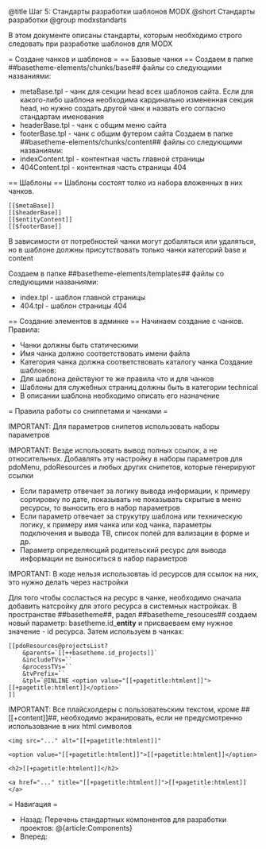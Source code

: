 @title Шаг 5: Стандарты разработки шаблонов MODX
@short Стандарты разработки
@group modxstandarts

В этом документе описаны стандарты, которым необходимо строго следовать при разработке шаблонов для MODX

= Создане чанков и шаблонов =
== Базовые чанки ==
Создаем в папке ##basetheme-elements/chunks/base## файлы со следующими названиями:
- metaBase.tpl - чанк для секции head всех шаблонов сайта. Если для какого-либо шаблона необходима кардинально измененная секция head, но нужно создать другой чанк и назвать его согласно стандартам именования
- headerBase.tpl - чанк с общим меню сайта
- footerBase.tpl - чанк с общим футером сайта
Создаем в папке ##basetheme-elements/chunks/content## файлы со следующими названиями:
- indexContent.tpl - контентная часть главной страницы
- 404Content.tpl - контентная часть страницы 404

== Шаблоны ==
Шаблоны состоят толко из набора вложенных в них чанков.
```
[[$metaBase]]
[[$headerBase]]
[[$entityContent]]
[[$footerBase]]
```

В зависимости от потребностей чанки могут добаляться или удаляться, но в шаблоне должны присутствовать только чанки категорий base и content

Создаем в папке ##basetheme-elements/templates## файлы со следующими названиями:
- index.tpl - шаблон главной страницы
- 404.tpl - шаблон страницы 404

== Создание элементов в админке ==
Начинаем создание с чанков. Правила:
- Чанки должны быть статическими
- Имя чанка должно соответствовать имени файла
- Категория чанка должна соответствовать каталогу чанка
Создание шаблонов:
- Для шаблона действуют те же правила что и для чанков
- Шаблоны для служебных страниц должны быть в категории technical
- В описании шаблона необходимо описать его назначение


= Правила работы со сниппетами и чанками =

IMPORTANT: Для параметров снипетов использовать наборы параметров

IMPORTANT: Везде использовать вывод полных ссылок, а не относительных. Добавлять эту настройку в наборы параметров для pdoMenu, pdoResources и любых других снипетов, которые генерируют ссылки

- Если параметр отвечает за логику вывода информации, к примеру сортировку по дате, показывать не показывать скрытые в меню ресурсы, то выносить его в набор параметров
- Если параметр отвечает за струкутру шаблона или техническую логику, к примеру имя чанка или код чанка, параметры подключения и вывода ТВ, список полей для вализации в форме и др.
- Параметр определяющий родительский ресурс для вывода информации не выноситься в набор параметров

IMPORTANT: В коде нельзя использовтаь id ресурсов для ссылок на них, это нужно делать через настройки

Для того чтобы сосласться на ресурс в чанке, необходимо сначала добавить натсройку для этого ресурса в системных настройках.
В пространстве ##basetheme##, радел ##basetheme_resouces## создаем новый параметр: basetheme.id_**entity** и присваеваем ему
нужное значение - id ресурса. Затем используем в чанках:
```
[[pdoResources@projectsList?
    &parents=`[[++basetheme.id_projects]]`
    &includeTVs=``
    &processTVs=``
    &tvPrefix=``
    &tpl=`@INLINE <option value="[[+pagetitle:htmlent]]">[[+pagetitle:htmlent]]</option>`
]]
```

IMPORTANT: Все плайсхолдеры с пользоватеьским текстом, кроме ##[[+content]]##, необходимо экранировать, если не предусмотренно использование в них html символов

```
<img src="..." alt="[[+pagetitle:htmlent]]"

<option value="[[+pagetitle:htmlent]]">[[+pagetitle:htmlent]]</option>

<h2>[[+pagetitle:htmlent]]</h2>

<a href="..." title="[[+pagetitle:htmlent]]">[[+pagetitle:htmlent]]</a>
```

= Навигация =
- Назад: Перечень стандартных компонентов для разработки проектов: @{article:Components}
- Вперед: